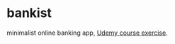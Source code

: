 # bankist
minimalist online banking app, [Udemy course exercise](https://www.udemy.com/course/the-complete-javascript-course/learn/lecture/22648713#notes).

